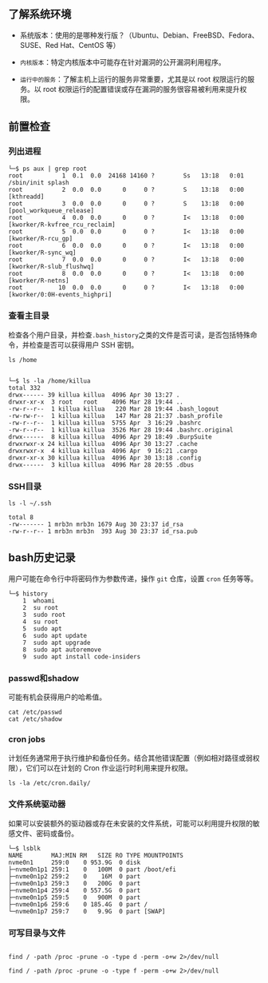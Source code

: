 
## 了解系统环境

- 系统版本：使用的是哪种发行版？（Ubuntu、Debian、FreeBSD、Fedora、SUSE、Red Hat、CentOS 等）

- `内核版本`：特定内核版本中可能存在针对漏洞的公开漏洞利用程序。

- `运行中的服务`：了解主机上运行的服务非常重要，尤其是以 root 权限运行的服务。以 root 权限运行的配置错误或存在漏洞的服务很容易被利用来提升权限。

## 前置检查

### 列出进程

```shell
└─$ ps aux | grep root                                                                             
root           1  0.1  0.0  24168 14160 ?        Ss   13:18   0:01 /sbin/init splash
root           2  0.0  0.0      0     0 ?        S    13:18   0:00 [kthreadd]
root           3  0.0  0.0      0     0 ?        S    13:18   0:00 [pool_workqueue_release]
root           4  0.0  0.0      0     0 ?        I<   13:18   0:00 [kworker/R-kvfree_rcu_reclaim]
root           5  0.0  0.0      0     0 ?        I<   13:18   0:00 [kworker/R-rcu_gp]
root           6  0.0  0.0      0     0 ?        I<   13:18   0:00 [kworker/R-sync_wq]
root           7  0.0  0.0      0     0 ?        I<   13:18   0:00 [kworker/R-slub_flushwq]
root           8  0.0  0.0      0     0 ?        I<   13:18   0:00 [kworker/R-netns]
root          10  0.0  0.0      0     0 ?        I<   13:18   0:00 [kworker/0:0H-events_highpri]

```


### 查看主目录

检查各个用户目录，并检查`.bash_history`之类的文件是否可读，是否包括特殊命令，并检查是否可以获得用户 SSH 密钥。

```shell
ls /home
```

```shell

└─$ ls -la /home/killua 
total 332
drwx------ 39 killua killua  4096 Apr 30 13:27 .
drwxr-xr-x  3 root   root    4096 Mar 28 19:44 ..
-rw-r--r--  1 killua killua   220 Mar 28 19:44 .bash_logout
-rw-rw-r--  1 killua killua   147 Mar 28 21:37 .bash_profile
-rw-r--r--  1 killua killua  5755 Apr  3 16:29 .bashrc
-rw-r--r--  1 killua killua  3526 Mar 28 19:44 .bashrc.original
drwx------  8 killua killua  4096 Apr 29 18:49 .BurpSuite
drwxrwxr-x 24 killua killua  4096 Apr 30 13:27 .cache
drwxrwxr-x  4 killua killua  4096 Apr  9 16:21 .cargo
drwxr-xr-x 30 killua killua  4096 Apr 30 13:18 .config
drwx------  3 killua killua  4096 Mar 28 20:55 .dbus

```

### SSH目录

```shell
ls -l ~/.ssh

total 8
-rw------- 1 mrb3n mrb3n 1679 Aug 30 23:37 id_rsa
-rw-r--r-- 1 mrb3n mrb3n  393 Aug 30 23:37 id_rsa.pub

```

## bash历史记录

用户可能在命令行中将密码作为参数传递，操作 `git` 仓库，设置 `cron` 任务等等。

```shell
└─$ history
    1  whoami
    2  su root
    3  sudo root
    4  su root
    5  sudo apt 
    6  sudo apt update
    7  sudo apt upgrade
    8  sudo apt autoremove
    9  sudo apt install code-insiders

```

### passwd和shadow

 可能有机会获得用户的哈希值。

```shell
cat /etc/passwd
cat /etc/shadow
```


### cron jobs

计划任务通常用于执行维护和备份任务。结合其他错误配置（例如相对路径或弱权限），它们可以在计划的 Cron 作业运行时利用来提升权限。

```shell
ls -la /etc/cron.daily/
```


### 文件系统驱动器

如果可以安装额外的驱动器或存在未安装的文件系统，可能可以利用提升权限的敏感文件、密码或备份。

```shell
└─$ lsblk
NAME        MAJ:MIN RM   SIZE RO TYPE MOUNTPOINTS
nvme0n1     259:0    0 953.9G  0 disk 
├─nvme0n1p1 259:1    0   100M  0 part /boot/efi
├─nvme0n1p2 259:2    0    16M  0 part 
├─nvme0n1p3 259:3    0   200G  0 part 
├─nvme0n1p4 259:4    0 557.5G  0 part 
├─nvme0n1p5 259:5    0   900M  0 part 
├─nvme0n1p6 259:6    0 185.4G  0 part /
└─nvme0n1p7 259:7    0   9.9G  0 part [SWAP]

```

### 可写目录与文件

```shell

find / -path /proc -prune -o -type d -perm -o+w 2>/dev/null

find / -path /proc -prune -o -type f -perm -o+w 2>/dev/null

```


